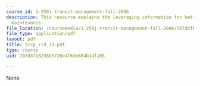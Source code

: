 ```yaml
---
course_id: 1-259j-transit-management-fall-2006
description: This resource explains the leveraging information for better transit
  maintenance.
file_location: /coursemedia/1-259j-transit-management-fall-2006/707d3fb3238d5728e4f63e864b14fa55_tcrp_rrd_13.pdf
file_type: application/pdf
layout: pdf
title: tcrp_rrd_13.pdf
type: course
uid: 707d3fb3238d5728e4f63e864b14fa55

---
```

None